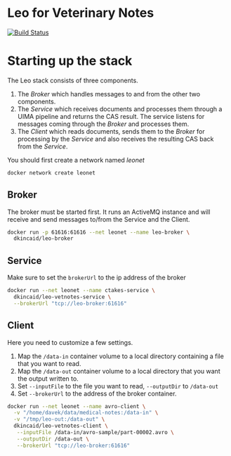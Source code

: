 # Leo for Veterinary Notes

[![Build Status](https://travis-ci.org/dkincaid/leo_vetnotes.svg?branch=master)](https://travis-ci.org/dkincaid/leo_vetnotes)

# Starting up the stack
The Leo stack consists of three components. 
1. The *Broker* which handles messages to and from the other two components.
2. The *Service* which receives documents and processes them through a UIMA pipeline and returns the CAS result. The service listens for messages coming through the *Broker* and processes them.
3. The *Client* which reads documents, sends them to the *Broker* for processing by the *Service* and also receives the resulting CAS back from the *Service*.

You should first create a network named *leonet*
```bash
docker network create leonet
```

## Broker
The broker must be started first. It runs an ActiveMQ instance and will receive and send messages to/from the Service and the Client.

```bash
docker run -p 61616:61616 --net leonet --name leo-broker \
  dkincaid/leo-broker
```

## Service
Make sure to set the `brokerUrl` to the ip address of the broker
```bash
docker run --net leonet --name ctakes-service \
  dkincaid/leo-vetnotes-service \
  --brokerUrl "tcp://leo-broker:61616"
```

## Client
Here you need to customize a few settings. 
1. Map the `/data-in` container volume to a local directory containing a file that you want to read. 
2. Map the `/data-out` container volume to a local directory that you want the output written to.
3. Set `--inputFile` to the file you want to read, `--outputDir` to `/data-out`
4. Set `--brokerUrl` to the address of the broker container.
```bash
docker run --net leonet --name avro-client \
  -v "/home/davek/data/medical-notes:/data-in" \
  -v "/tmp/leo-out:/data-out" \ 
  dkincaid/leo-vetnotes-client \
   --inputFile /data-in/avro-sample/part-00002.avro \
   --outputDir /data-out \
   --brokerUrl "tcp://leo-broker:61616"
```
